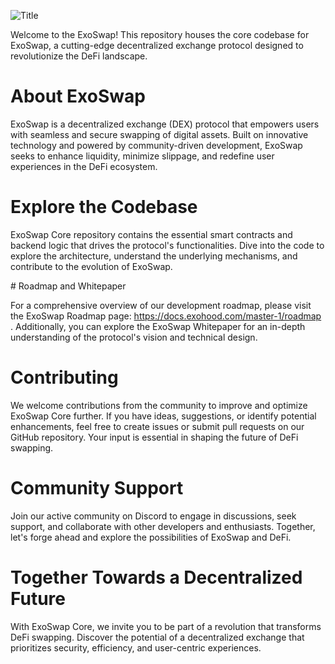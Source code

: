 ![Title](banner.png)

Welcome to the ExoSwap! This repository houses the core codebase for ExoSwap, a cutting-edge decentralized exchange protocol designed to revolutionize the DeFi landscape.

# About ExoSwap

ExoSwap is a decentralized exchange (DEX) protocol that empowers users with seamless and secure swapping of digital assets. Built on innovative technology and powered by community-driven development, ExoSwap seeks to enhance liquidity, minimize slippage, and redefine user experiences in the DeFi ecosystem.

# Explore the Codebase

ExoSwap Core repository contains the essential smart contracts and backend logic that drives the protocol's functionalities. Dive into the code to explore the architecture, understand the underlying mechanisms, and contribute to the evolution of ExoSwap.

# Roadmap and Whitepaper

For a comprehensive overview of our development roadmap, please visit the ExoSwap Roadmap page: https://docs.exohood.com/master-1/roadmap . Additionally, you can explore the ExoSwap Whitepaper for an in-depth understanding of the protocol's vision and technical design.

# Contributing

We welcome contributions from the community to improve and optimize ExoSwap Core further. If you have ideas, suggestions, or identify potential enhancements, feel free to create issues or submit pull requests on our GitHub repository. Your input is essential in shaping the future of DeFi swapping.

# Community Support

Join our active community on Discord to engage in discussions, seek support, and collaborate with other developers and enthusiasts. Together, let's forge ahead and explore the possibilities of ExoSwap and DeFi.

# Together Towards a Decentralized Future

With ExoSwap Core, we invite you to be part of a revolution that transforms DeFi swapping. Discover the potential of a decentralized exchange that prioritizes security, efficiency, and user-centric experiences.

